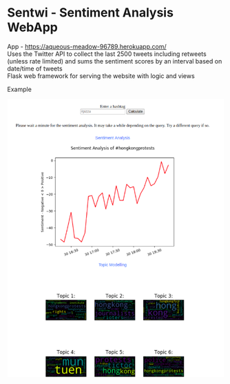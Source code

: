 # Sentwi - Sentiment Analysis WebApp
App - https://aqueous-meadow-96789.herokuapp.com/ <br>
Uses the Twitter API to collect the last 2500 tweets including retweets (unless rate limited) and sums the sentiment scores by an interval based on date/time of tweets <br>
Flask web framework for serving the website with logic and views


Example


![SentimentAnalysisPic](hongkongProtestSentimentAndTopic.png)
